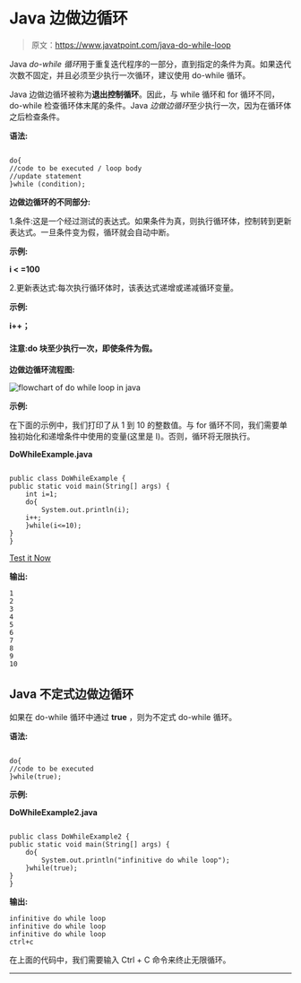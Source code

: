 # Java 边做边循环

> 原文：<https://www.javatpoint.com/java-do-while-loop>

Java *do-while 循环*用于重复迭代程序的一部分，直到指定的条件为真。如果迭代次数不固定，并且必须至少执行一次循环，建议使用 do-while 循环。

Java 边做边循环被称为**退出控制循环**。因此，与 while 循环和 for 循环不同，do-while 检查循环体末尾的条件。Java *边做边循环*至少执行一次，因为在循环体之后检查条件。

**语法:**

```

do{  
//code to be executed / loop body
//update statement 
}while (condition);  

```

**边做边循环的不同部分:**

1.条件:这是一个经过测试的表达式。如果条件为真，则执行循环体，控制转到更新表达式。一旦条件变为假，循环就会自动中断。

**示例:**

**i < =100**

2.更新表达式:每次执行循环体时，该表达式递增或递减循环变量。

**示例:**

**i++；**

#### 注意:do 块至少执行一次，即使条件为假。

**边做边循环流程图:**

![flowchart of do while loop in java](../img/96aae478e1a24cbe58b26606a605b6ac.png)

**示例:**

在下面的示例中，我们打印了从 1 到 10 的整数值。与 for 循环不同，我们需要单独初始化和递增条件中使用的变量(这里是 I)。否则，循环将无限执行。

**DoWhileExample.java**

```

public class DoWhileExample {  
public static void main(String[] args) {  
    int i=1;  
    do{  
        System.out.println(i);  
    i++;  
    }while(i<=10);  
}  
}  

```

[Test it Now](https://compiler.javatpoint.com/opr/test.jsp?filename=DoWhileExample)

**输出:**

```
1
2
3
4
5
6
7
8
9
10

```

## Java 不定式边做边循环

如果在 do-while 循环中通过 **true** ，则为不定式 do-while 循环。

**语法:**

```

do{
//code to be executed
}while(true);

```

**示例:**

**DoWhileExample2.java**

```

public class DoWhileExample2 {
public static void main(String[] args) {
	do{
		System.out.println("infinitive do while loop");
	}while(true);
}
}

```

**输出:**

```
infinitive do while loop
infinitive do while loop
infinitive do while loop
ctrl+c

```

在上面的代码中，我们需要输入 Ctrl + C 命令来终止无限循环。

* * *